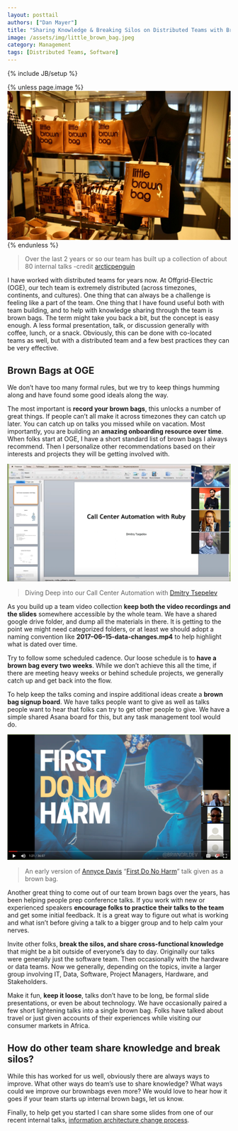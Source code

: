 ```yaml
---
layout: posttail
authors: ["Dan Mayer"]
title: "Sharing Knowledge & Breaking Silos on Distributed Teams with Brown Bags"
image: /assets/img/little_brown_bag.jpeg
category: Management
tags: [Distributed Teams, Software]
---
```

{% include JB/setup %}


{% unless page.image %}
![Brown Bags](/assets/img/little_brown_bag.jpeg)
{% endunless %}
> Over the last 2 years or so our team has built up a collection of about 80 internal talks -credit [arcticpenguin](https://www.flickr.com/photos/arcticpenguin/3489763194)

I have worked with distributed teams for years now. At Offgrid-Electric (OGE), our tech team is extremely distributed (across timezones, continents, and cultures). One thing that can always be a challenge is feeling like a part of the team. One thing that I have found useful both with team building, and to help with knowledge sharing through the team is brown bags. The term might take you back a bit, but the concept is easy enough. A less formal presentation, talk, or discussion generally with coffee, lunch, or a snack. Obviously, this can be done with co-located teams as well, but with a distributed team and a few best practices they can be very effective.

## Brown Bags at OGE

We don’t have too many formal rules, but we try to keep things humming along and have found some good ideals along the way.

The most important is __record your brown bags__, this unlocks a number of great things. If people can’t all make it across timezones they can catch up later. You can catch up on talks you missed while on vacation. Most importantly, you are building an __amazing onboarding resource over time__. When folks start at OGE, I have a short standard list of brown bags I always recommend. Then I personalize other recommendations based on their interests and projects they will be getting involved with.

![Brown Bags](/assets/img/brown_bag_two.png)
> Diving Deep into our Call Center Automation with [Dmitry Tsepelev](https://medium.com/@dmitrytsepelev)

As you build up a team video collection __keep both the video recordings and the slides__ somewhere accessible by the whole team. We have a shared google drive folder, and dump all the materials in there. It is getting to the point we might need categorized folders, or at least we should adopt a naming convention like __2017–06–15-data-changes.mp4__ to help highlight what is dated over time.

Try to follow some scheduled cadence. Our loose schedule is to __have a brown bag every two weeks__. While we don’t achieve this all the time, if there are meeting heavy weeks or behind schedule projects, we generally catch up and get back into the flow.

To help keep the talks coming and inspire additional ideas create a __brown bag signup board__. We have talks people want to give as well as talks people want to hear that folks can try to get other people to give. We have a simple shared Asana board for this, but any task management tool would do.

![Brown Bags](/assets/img/brown_bag_three.png)
> An early version of [Annyce Davis](https://medium.com/u/9f96e9614042?source=post_page-----fda5e2eda375----------------------) “[First Do No Harm](https://academy.realm.io/posts/360-andev-2017-annyce-davis-first-do-no-harm/)” talk given as a brown bag.

Another great thing to come out of our team brown bags over the years, has been helping people prep conference talks. If you work with new or experienced speakers __encourage folks to practice their talks to the team__ and get some initial feedback. It is a great way to figure out what is working and what isn’t before giving a talk to a bigger group and to help calm your nerves.

Invite other folks, __break the silos, and share cross-functional knowledge__ that might be a bit outside of everyone’s day to day. Originally our talks were generally just the software team. Then occasionally with the hardware or data teams. Now we generally, depending on the topics, invite a larger group involving IT, Data, Software, Project Managers, Hardware, and Stakeholders.

Make it fun, __keep it loose__, talks don’t have to be long, be formal slide presentations, or even be about technology. We have occasionally paired a few short lightening talks into a single brown bag. Folks have talked about travel or just given accounts of their experiences while visiting our consumer markets in Africa.

## How do other team share knowledge and break silos?

While this has worked for us well, obviously there are always ways to improve. What other ways do team’s use to share knowledge? What ways could we improve our brownbags even more? We would love to hear how it goes if your team starts up internal brown bags, let us know.


Finally, to help get you started I can share some slides from one of our recent internal talks, [information architecture change process](https://docs.google.com/presentation/d/1IjZATQlvL8hT7r3OUWPJpMAE10cQyWhJTK5l7Mpcgzw/edit?usp=sharing).